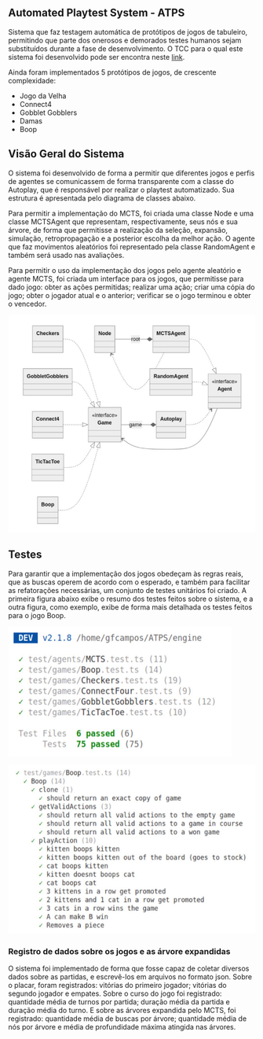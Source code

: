 ## Automated Playtest System - ATPS

Sistema que faz testagem automática de protótipos de jogos de tabuleiro, permitindo que parte 
dos onerosos e demorados testes humanos sejam substituídos durante a fase de desenvolvimento.
O TCC para o qual este sistema foi desenvolvido pode ser encontra neste [link](https://tinyurl.com/tcc-gustavo-campos).

Ainda foram implementados 5 protótipos de jogos, de crescente complexidade:
- Jogo da Velha
- Connect4
- Gobblet Gobblers
- Damas
- Boop

## Visão Geral do Sistema

O sistema foi desenvolvido de forma a permitir que diferentes jogos e perfis de
agentes se comunicassem de forma transparente com a classe do Autoplay, que é responsável
por realizar o playtest automatizado. Sua estrutura é apresentada pelo diagrama de classes
abaixo.

Para permitir a implementação do MCTS, foi criada uma classe Node e uma
classe MCTSAgent que representam, respectivamente, seus nós e sua árvore, de forma
que permitisse a realização da seleção, expansão, simulação, retropropagação e a posterior
escolha da melhor ação. O agente que faz movimentos aleatórios foi representado pela
classe RandomAgent e também será usado nas avaliações.

Para permitir o uso da implementação dos jogos pelo agente aleatório e agente
MCTS, foi criada um interface para os jogos, que permitisse para dado jogo: obter as ações
permitidas; realizar uma ação; criar uma cópia do jogo; obter o jogador atual e o anterior;
verificar se o jogo terminou e obter o vencedor.

![](assets/diagrama.jpeg)

## Testes

Para garantir que a implementação dos jogos obedeçam às regras reais, que as buscas
operem de acordo com o esperado, e também para facilitar as refatorações necessárias, um
conjunto de testes unitários foi criado. A primeira figura abaixo exibe o resumo dos testes 
feitos sobre o sistema, e a outra figura, como exemplo, exibe de forma mais detalhada os 
testes feitos para o jogo Boop.

![](assets/teste-geral.jpeg)

![](assets/testes-boop.jpeg)

### Registro de dados sobre os jogos e as árvore expandidas

O sistema foi implementado de forma que fosse capaz de coletar diversos dados sobre
as partidas, e escrevê-los em arquivos no formato json. Sobre o placar, foram registrados:
vitórias do primeiro jogador; vitórias do segundo jogador e empates. Sobre o curso do jogo
foi registrado: quantidade média de turnos por partida; duração média da partida e duração
média do turno. E sobre as árvores expandida pelo MCTS, foi registrado: quantidade
média de buscas por árvore; quantidade média de nós por árvore e média de profundidade
máxima atingida nas árvores.

